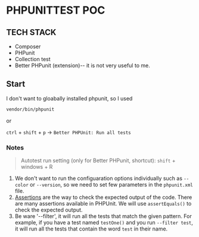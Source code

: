 # PHPUNITTEST POC

## TECH STACK

- Composer
- PHPunit
- Collection test
- Better PHPunit (extension)-- it is not very useful to me.

## Start

I don't want to gloabally installed phpunit, so I used

```bash
vendor/bin/phpunit
```

or

`ctrl` + `shift` + `p` -> `Better PHPUnit: Run all tests`

### Notes

> Autotest run setting (only for Better PHPunit, shortcut): `shift` + windows + R

1. We don't want to run the configuaration options individually such as `--color` or `--version`, so we need to set few parameters in the `phpunit.xml` file.
2. [Assertions](https://docs.phpunit.de/en/10.0/assertions.html) are the way to check the expected output of the code. There are many assertions available in PHPUnit. We will use `assertEquals()` to check the expected output.
3. Be ware '--filter', it will run all the tests that match the given pattern. For example, if you have a test named `testOne()` and you run `--filter test`, it will run all the tests that contain the word `test` in their name.
